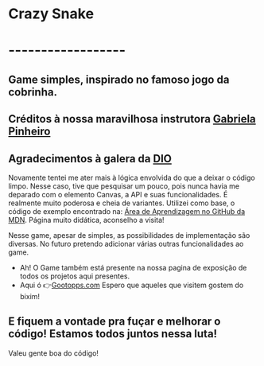 # Crazy Snake
# ------------------ 

## Game simples, inspirado no famoso jogo da cobrinha.
## Créditos à nossa maravilhosa instrutora [Gabriela Pinheiro](https://github.com/SpruceGabriela) 
## Agradecimentos à galera da  [DIO](https://web.digitalinnovation.one/home)

 Novamente tentei me ater mais à lógica envolvida do que a deixar o código limpo.
 Nesse caso, tive que pesquisar um pouco, pois nunca havia me deparado com o elemento Canvas, a API e suas funcionalidades. É realmente muito poderosa e cheia de variantes.
 Utilizei como base, o código de exemplo encontrado na:
  [Área de Aprendizagem  no GitHub da MDN](https://github.com/mdn/learning-area).
  Página muito didática, aconselho a visita!

  Nesse game, apesar de simples, as possibilidades de implementação são diversas.
  No futuro pretendo adicionar várias outras funcionalidades ao game.
  - Ah! O Game também está presente na nossa pagina de exposição de todos os projetos aqui presentes.
  - Aqui ó 👉[Gootopps.com](https://gootopps.epizy.com/)
  Espero que aqueles que visitem gostem do bixim!
  
## E fiquem a vontade pra fuçar e melhorar o código! Estamos todos juntos nessa luta!

  Valeu gente boa do código!